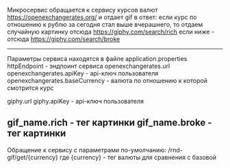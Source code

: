 
Микросервис обращается к сервису курсов валют https://openexchangerates.org/
и отдает gif в ответ:
если курс по отношению к рублю за сегодня стал выше вчерашнего,
то отдаем случайную картинку отсюда https://giphy.com/search/rich
если ниже - отсюда https://giphy.com/search/broke

------------------------
Параметры сервиса находятся в файле application.properties
httpEndpoint - эндпоинт сервиса
openexchangerates.url
openexchangerates.apiKey - api-ключ пользователя
openexchangerates.baseCurrency - валюта по отношению к которой смотрится курс

giphy.url
giphy.apiKey - api-ключ пользователя

gif_name.rich - тег картинки
gif_name.broke - тег картинки
------------------------

Обращение к сервису с параметрами по-умолчанию: /rnd-gif/get/{currency}
где {currency} - тег валюты для сравнения с базовой
